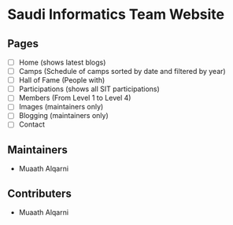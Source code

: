 # Saudi Informatics Team Website

## Pages
- [ ] Home (shows latest blogs)
- [ ] Camps (Schedule of camps sorted by date and filtered by year)
- [ ] Hall of Fame (People with)
- [ ] Participations (shows all SIT participations)
- [ ] Members (From Level 1 to Level 4)
- [ ] Images (maintainers only)
- [ ] Blogging (maintainers only)
- [ ] Contact

## Maintainers
- Muaath Alqarni

## Contributers
- Muaath Alqarni